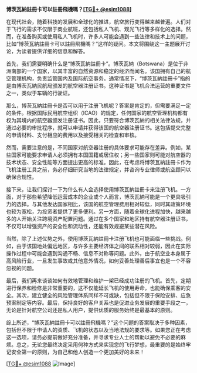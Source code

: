 **博茨瓦納註冊卡可以註冊飛機嗎？[[TG💪+ @esim1088](https://t.me/s/esim1088)]**

在现代社会，随着科技的发展和全球化的推进，航空旅行变得越来越普遍。人们对于飞行的需求不仅限于商业航班，还包括私人飞机、观光飞行等多样化的选择。然而，在准备购买或使用私人飞机时，许多人可能会遇到一些法律和技术上的问题，比如“博茨瓦納註冊卡可以註冊飛機嗎？”这样的疑问。本文将围绕这一主题展开讨论，为读者提供详细的信息和解答。

首先，我们需要明确什么是“博茨瓦納註冊卡”。博茨瓦納（Botswana）是位于非洲南部的一个国家，以其丰富的自然资源和稳定的经济而闻名。该国拥有自己的航空管理机构，负责监管国内及国际航空事务。通常情况下，“博茨瓦納註冊卡”指的是由博茨瓦納民航局颁发的航空器注册证书。这种证书是飞机合法运营的重要文件之一，类似于车辆的行驶证。

那么，博茨瓦納註冊卡是否可以用于注册飞机呢？答案是肯定的，但需要满足一定的条件。根据国际民用航空组织（ICAO）的规定，任何国家的航空管理机构都有权为其境内的航空器颁发注册证书。因此，只要符合博茨瓦納的相关法律法规，并通过必要的审批程序，就可以申请并获得该国的航空器注册证书。这包括提交完整的申请材料、支付相应的费用以及接受相关的检查和审核。

然而，需要注意的是，不同国家对航空器注册的具体要求可能存在差异。例如，某些国家可能要求申请人必须拥有本国国籍或居住权；另一些国家则可能对航空器的技术状态、安全性能等方面提出更高的标准。因此，在考虑将博茨瓦納註冊卡作为飞机注册工具之前，务必仔细研究当地的法律规定，并咨询专业律师或航空顾问以确保合规性。

接下来，让我们探讨一下为什么有人会选择使用博茨瓦納註冊卡来注册飞机。一方面，对于那些希望降低运营成本的企业或个人而言，博茨瓦納可能是一个更具吸引力的选择。与其他发达国家相比，该国的航空管理费用相对较低，同时其政策环境也较为宽松，为投资者提供了更多便利。另一方面，随着全球化进程加快，越来越多的人开始关注跨境资产配置问题。通过在多个国家和地区持有航空器注册证书，不仅可以增强资产的安全性和流动性，还能有效规避某些潜在风险。

当然，除了上述优势之外，使用博茨瓦納註冊卡注册飞机也可能面临一些挑战。例如，由于该国地处偏远地区，与许多主要经济体之间的联系相对较弱，因此在实际操作过程中可能会遇到沟通不畅、信息不对称等问题。此外，由于航空业本身属于高风险行业，一旦发生事故或其他意外情况，如何妥善处理善后事宜也是一个不容忽视的问题。

最后，我们再来谈谈如何有效地管理和维护一架已经成功注册的飞机。首先，定期进行保养和检修是非常重要的，这不仅能延长飞机的使用寿命，也能确保乘客的安全。其次，建立健全的风险管理体系同样不可或缺，包括但不限于保险安排、应急预案制定等内容。最后，保持良好的客户关系也是促进业务发展的重要手段之一，无论是针对航空公司还是私人用户，提供优质的服务始终是最基本的原则。

综上所述，“博茨瓦納註冊卡可以註冊飛機嗎？”这个问题的答案取决于多种因素，包括但不限于申请人的资质、飞机的状态以及当地法规的要求等。如果您正在考虑这一选项，请务必提前做好充分准备，并寻求专业人士的帮助以避免不必要的麻烦。总之，无论您最终决定采用何种方式来实现您的飞行梦想，最重要的是始终牢记安全第一的原则，为自己和他人创造一个更加美好的未来！

[[TG💪+ @esim1088](https://t.me/s/esim1088) ![Image](https://i.postimg.cc/4NQfJmqS/Snipaste-2025-05-13-00-14-12.png)]
